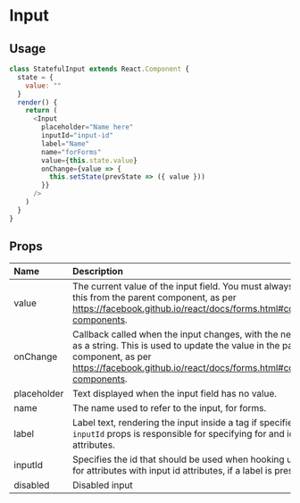 # Input

## Usage

```js
class StatefulInput extends React.Component {
  state = {
    value: ""
  }
  render() {
    return (
      <Input
        placeholder="Name here"
        inputId="input-id"
        label="Name"
        name="forForms"
        value={this.state.value}
        onChange={value => {
          this.setState(prevState => ({ value }))
        }}
      />
    )
  }
}
```

## Props

| Name        | Description                                                                                                                                                                                                      | Type    | Default | Required |
| :---------- | :--------------------------------------------------------------------------------------------------------------------------------------------------------------------------------------------------------------- | :------ | :------ | :------- |
| value       | The current value of the input field. You must always supply this from the parent component, as per https://facebook.github.io/react/docs/forms.html#controlled-components.                                      | string  |         | No       |
| onChange    | Callback called when the input changes, with the new value as a string. This is used to update the value in the parent component, as per https://facebook.github.io/react/docs/forms.html#controlled-components. | Func    |         | Yes      |
| placeholder | Text displayed when the input field has no value.                                                                                                                                                                | string  | ""      | Yes      |
| name        | The name used to refer to the input, for forms.                                                                                                                                                                  | string  |         | Yes      |
| label       | Label text, rendering the input inside a <label> tag if specified. The `inputId` props is responsible for specifying for and id attributes.                                                                      | string  |         | Yes      |
| inputId     | Specifies the id that should be used when hooking up label for attributes with input id attributes, if a label is present.                                                                                       | string  |         | Yes      |
| disabled    | Disabled input                                                                                                                                                                                                   | boolean | null    | Yes      |
